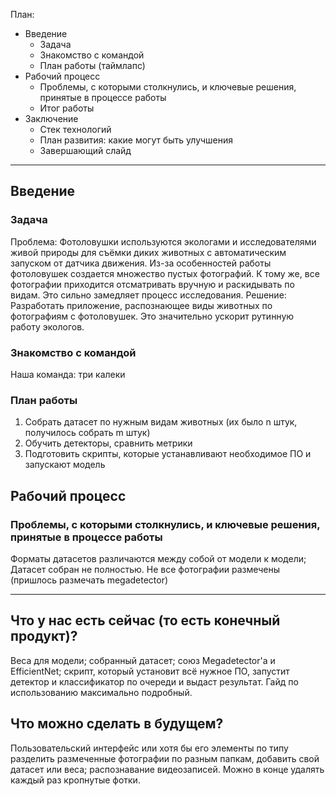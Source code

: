 План:
* Введение
  + Задача
  + Знакомство с командой
  + План работы (таймлапс)
* Рабочий процесс
  + Проблемы, с которыми столкнулись, и ключевые решения, принятые в процессе работы
  + Итог работы
* Заключение
  + Стек технологий
  + План развития: какие могут быть улучшения
  + Завершающий слайд
---
## Введение
### Задача
Проблема: Фотоловушки используются экологами и исследователями живой природы для съёмки диких животных с автоматическим запуском от датчика движения. Из-за особенностей работы фотоловушек создается множество пустых фотографий. К тому же, все фотографии приходится отсматривать вручную и раскидывать по видам. Это сильно замедляет процесс исследования.
Решение: Разработать приложение, распознающее виды животных по фотографиям с фотоловушек. Это значительно ускорит рутинную работу экологов.
### Знакомство с командой
Наша команда: три калеки
### План работы
1. Собрать датасет по нужным видам животных (их было n штук, получилось собрать m штук)
2. Обучить детекторы, сравнить метрики
3. Подготовить скрипты, которые устанавливают необходимое ПО и запускают модель
## Рабочий процесс
### Проблемы, с которыми столкнулись, и ключевые решения, принятые в процессе работы
Форматы датасетов различаются между собой от модели к модели;
Датасет собран не полностью. Не все фотографии размечены (пришлось размечать megadetector)




---
## Что у нас есть сейчас (то есть конечный продукт)?

Веса для модели; собранный датасет; союз Megadetector'а и EfficientNet; скрипт, который установит всё нужное ПО, запустит детектор и классификатор по очереди и выдаст результат. Гайд по использованию максимально подробный.
## Что можно сделать в будущем?

Пользовательский интерфейс или хотя бы его элементы по типу разделить размеченные фотографии по разным папкам, добавить свой датасет или веса; распознавание видеозаписей. Можно в конце удалять каждый раз кропнутые фотки.
